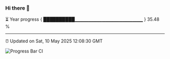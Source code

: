 ### Hi there 👋

⏳ Year progress { ██████████▁▁▁▁▁▁▁▁▁▁▁▁▁▁▁▁▁▁▁▁ } 35.48 %

---

⏰ Updated on Sat, 10 May 2025 12:08:30 GMT

![Progress Bar CI](https://github.com/liununu/liununu/workflows/Progress%20Bar%20CI/badge.svg)
